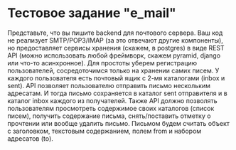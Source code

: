 # Тестовое задание "e_mail"

Представьте, что вы пишите backend для почтового сервера. Ваш код не реализует SMTP/POP3/IMAP (за это отвечают другие компоненты), но предоставляет сервисы хранения (скажем, в postgres) в виде REST API (можно использовать любой фреймворк, скажем pyramid, django или что-то асинхронное). Для простоты уберем регистрацию пользователей, сосредоточимся только на хранении самих писем. У каждого пользователя есть почтовый ящик с 2-мя каталогами (inbox и sent). API позволяет пользователю отправить письмо нескольким адресатам. И тогда письмо сохраняется в каталог sent отправителя и в каталог inbox каждого из получателей. Также API должно позволять пользователям просмотреть содержимое своих каталогов (список писем), получить содержание письма, снять/поставить отметку о прочтении или вообще удалить письмо. Письмом будем считать объект с заголовком, текстовым содержанием, полем from и набором адресатов (to).
